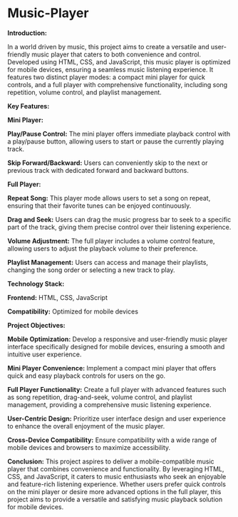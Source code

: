 # Music-Player
**Introduction:**

In a world driven by music, this project aims to create a versatile and user-friendly music player that caters to both convenience and control. Developed using HTML, CSS, and JavaScript, this music player is optimized for mobile devices, ensuring a seamless music listening experience. It features two distinct player modes: a compact mini player for quick controls, and a full player with comprehensive functionality, including song repetition, volume control, and playlist management.

**Key Features:**



**Mini Player:**

**Play/Pause Control:** The mini player offers immediate playback control with a play/pause button, allowing users to start or pause the currently playing track.

**Skip Forward/Backward:** Users can conveniently skip to the next or previous track with dedicated forward and backward buttons.


**Full Player:**

**Repeat Song:** This player mode allows users to set a song on repeat, ensuring that their favorite tunes can be enjoyed continuously.

**Drag and Seek:** Users can drag the music progress bar to seek to a specific part of the track, giving them precise control over their listening experience.

**Volume Adjustment:** The full player includes a volume control feature, allowing users to adjust the playback volume to their preference.

**Playlist Management:** Users can access and manage their playlists, changing the song order or selecting a new track to play.


**Technology Stack:**

**Frontend:** HTML, CSS, JavaScript

**Compatibility:** Optimized for mobile devices


**Project Objectives:**

**Mobile Optimization:** Develop a responsive and user-friendly music player interface specifically designed for mobile devices, ensuring a smooth and intuitive user experience.

**Mini Player Convenience:** Implement a compact mini player that offers quick and easy playback controls for users on the go.

**Full Player Functionality:** Create a full player with advanced features such as song repetition, drag-and-seek, volume control, and playlist management, providing a comprehensive music listening experience.

**User-Centric Design:** Prioritize user interface design and user experience to enhance the overall enjoyment of the music player.

**Cross-Device Compatibility:** Ensure compatibility with a wide range of mobile devices and browsers to maximize accessibility.

**Conclusion:**
This project aspires to deliver a mobile-compatible music player that combines convenience and functionality. By leveraging HTML, CSS, and JavaScript, it caters to music enthusiasts who seek an enjoyable and feature-rich listening experience. Whether users prefer quick controls on the mini player or desire more advanced options in the full player, this project aims to provide a versatile and satisfying music playback solution for mobile devices.
